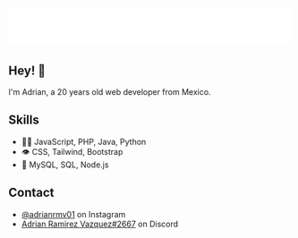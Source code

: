 <h1 align="center">
  <img src="https://raw.githubusercontent.com/AdrianRMV/AdrianRMV/master/name.svg" alt="Adrian Ramirez" />
</h1>

## Hey! 👋
I'm Adrian, a 20 years old web developer from Mexico.


## Skills
- 👨‍💻 JavaScript, PHP, Java, Python
- 👁️ CSS, Tailwind, Bootstrap
- 💽 MySQL, SQL, Node.js

## Contact
- [@adrianrmv01](https://www.instagram.com/adrianrmv01/) on Instagram
- [Adrian Ramirez Vazquez#2667](./) on Discord
